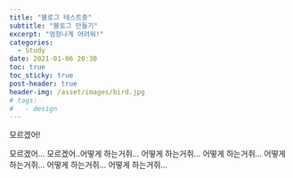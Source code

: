 ```yaml
---
title: "블로그 테스트중"
subtitle: "블로그 만들기"
excerpt: "엄청나게 어려워!"
categories:
  - Study
date: 2021-01-06 20:30
toc: true
toc_sticky: true
post-header: true
header-img: /asset/images/bird.jpg
# tags:
#   - design
---
```


모르겠어!

모르겠어... 모르겠어..어떻게 하는거쥐... 어떻게 하는거쥐... 어떻게 하는거쥐... 어떻게 하는거쥐... 어떻게 하는거쥐... 어떻게 하는거쥐...
